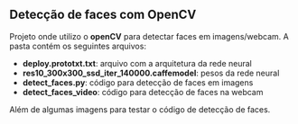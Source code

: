 ## Detecção de faces com OpenCV

Projeto onde utilizo o **openCV** para detectar faces em imagens/webcam. A pasta contém os seguintes arquivos:
* **deploy.prototxt.txt**: arquivo com a arquitetura da rede neural
* **res10_300x300_ssd_iter_140000.caffemodel**: pesos da rede neural
* **detect_faces.py**: código para detecção de faces em imagens
* **detect_faces_video**: código para detecção de faces na webcam

Além de algumas imagens para testar o código de detecção de faces.

